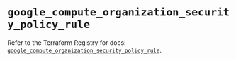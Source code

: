 # `google_compute_organization_security_policy_rule`

Refer to the Terraform Registry for docs: [`google_compute_organization_security_policy_rule`](https://registry.terraform.io/providers/hashicorp/google-beta/6.11.2/docs/resources/google_compute_organization_security_policy_rule).
